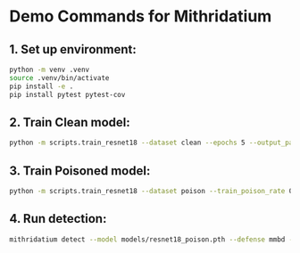 # Demo Commands for Mithridatium

## 1. Set up environment:

```bash
python -m venv .venv
source .venv/bin/activate
pip install -e .
pip install pytest pytest-cov
```

## 2. Train Clean model:

```bash
python -m scripts.train_resnet18 --dataset clean --epochs 5 --output_path models/resnet18_clean.pth
```

## 3. Train Poisoned model:

```bash
python -m scripts.train_resnet18 --dataset poison --train_poison_rate 0.1 --target_class 0 --epochs 5 --output_path models/resnet18_poison.pth
```

## 4. Run detection:

```bash
mithridatium detect --model models/resnet18_poison.pth --defense mmbd --data cifar10 --out reports/mmbd.json
```

